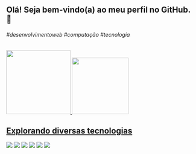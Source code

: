 <h2> Olá! Seja bem-vindo(a) ao meu perfil no GitHub. 👋 </h2>  
<h4></h4>   
           
<h6> #desenvolvimentoweb #computação #tecnologia </h6>
<div>
  <a href="[https://github.com/nicolasBraga01](https://github.com/nicolasBraga01)"> 
  <img height="170em" src="https://github-readme-stats.vercel.app/api?username=nicolasBraga01&show_icons=true&theme=tokyonight&include_all_commits=true&count_private=true"/>
  <img height="150em" src="https://github-readme-stats.vercel.app/api/top-langs/?username=nicolasBraga01&layout=compact&langs_count=16&theme=tokyonight"/>
</div>

## Explorando diversas tecnologias
<div style="display: inline-block" >
    <img src="https://img.shields.io/badge/HTML5-E34F26?style=for-the-badge&logo=html5&logoColor=white" alt"HTML5" />
    <img  src="https://img.shields.io/badge/CSS3-1572B6?style=for-the-badge&logo=css3&logoColor=white" alt"css3" />
    <img  src="https://img.shields.io/badge/JavaScript-F7DF1E?style=for-the-badge&logo=javascript&logoColor=black" alt"javascript" />
    <img  src="https://img.shields.io/badge/React-20232A?style=for-the-badge&logo=react&logoColor=61DAFB" alt"React" />
    <img  src="https://img.shields.io/badge/Bootstrap-563D7C?style=for-the-badge&logo=bootstrap&logoColor=white" alt"Bootstrap" />
       <img  src="https://img.shields.io/badge/Sass-CC6699?style=for-the-badge&logo=sass&logoColor=white" alt"Sass" />     
</div>

